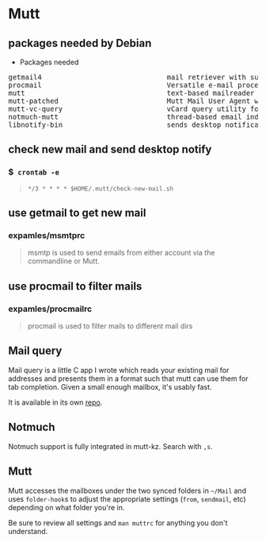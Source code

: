 # Mutt

## packages needed by Debian
* Packages needed
<pre>
getmail4                              mail retriever with support for POP3, IMAP4 and SDPS
procmail                              Versatile e-mail processor
mutt                                  text-based mailreader supporting MIME, GPG, PGP and threading
mutt-patched                          Mutt Mail User Agent with extra patches
mutt-vc-query                         vCard query utility for mutt
notmuch-mutt                          thread-based email index, search and tagging (Mutt interface)
libnotify-bin                         sends desktop notifications to a notification daemon (Utilities)
</pre>


## check new mail and send desktop notify
### $` crontab -e`
> `*/3 * * * * $HOME/.mutt/check-new-mail.sh`


## use getmail to get new mail
### expamles/msmtprc
> msmtp is used to send emails from either account via the commandline
or Mutt.

## use procmail to filter mails
### expamles/procmailrc
> procmail is used to filter mails to different mail dirs

## Mail query
Mail query is a little C app I wrote which reads your existing mail for
addresses and presents them in a format such that mutt can use them for
tab completion. Given a small enough mailbox, it's usably fast.

It is available in its own [repo][].

[repo]: https://github.com/pbrisbin/mail-query

## Notmuch

Notmuch support is fully integrated in mutt-kz. Search with `,s`.

## Mutt

Mutt accesses the mailboxes under the two synced folders in `~/Mail` and
uses `folder-hook`s to adjust the appropriate settings (`from`,
`sendmail`, etc) depending on what folder you're in.

Be sure to review all settings and `man muttrc` for anything you don't
understand.


